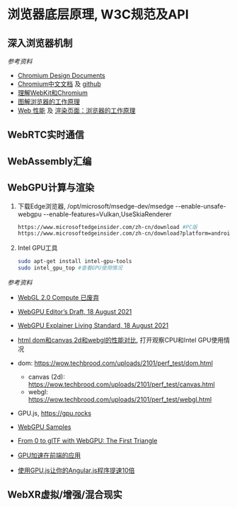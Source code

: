 

# 浏览器底层原理, W3C规范及API

## 深入浏览器机制 

*参考资料*

- [Chromium Design Documents](https://github.com/chromium/chromium/tree/master/docs)
- [Chromium中文文档](https://www.bookstack.cn/books/Chromium_doc_zh) 及 [github](https://github.com/ahangchen/Chromium_doc_zh)
- [理解WebKit和Chromium](https://blog.csdn.net/milado_nju/article/details/7216067)
- [图解浏览器的工作原理](https://www.infoq.cn/article/CS9-WZQlNR5h05HHDo1b)
- [Web 性能](https://developer.mozilla.org/zh-CN/docs/Web/Performance) 及 [渲染页面：浏览器的工作原理](https://developer.mozilla.org/zh-CN/docs/Web/Performance/How_browsers_work)

## WebRTC实时通信

## WebAssembly汇编
## WebGPU计算与渲染

1. 下载Edge浏览器, /opt/microsoft/msedge-dev/msedge --enable-unsafe-webgpu --enable-features=Vulkan,UseSkiaRenderer

    ```sh
    https://www.microsoftedgeinsider.com/zh-cn/download #PC版
    https://www.microsoftedgeinsider.com/zh-cn/download?platform=android #安卓版
    ```

    

2. Intel GPU工具

    ```sh
    sudo apt-get install intel-gpu-tools
    sudo intel_gpu_top #查看GPU使用情况
    ```

*参考资料*

- [WebGL 2.0 Compute 已废弃](https://www.khronos.org/registry/webgl/specs/latest/2.0-compute/)

- [WebGPU Editor’s Draft, 18 August 2021](https://gpuweb.github.io/gpuweb/)

- [WebGPU Explainer Living Standard, 18 August 2021](https://gpuweb.github.io/gpuweb/explainer/)

- [html dom和canvas 2d和webgl的性能对比](https://zhuanlan.zhihu.com/p/350323062), 打开观察CPU和Intel GPU使用情况
- dom: https://wow.techbrood.com/uploads/2101/perf_test/dom.html
  - canvas (2d): https://wow.techbrood.com/uploads/2101/perf_test/canvas.html
  - webgl: https://wow.techbrood.com/uploads/2101/perf_test/webgl.html
  
- GPU.js, https://gpu.rocks

- [WebGPU Samples](http://austin-eng.com/webgpu-samples)

- [From 0 to glTF with WebGPU: The First Triangle](https://www.willusher.io/graphics/2020/06/15/0-to-gltf-triangle)

- [GPU加速在前端的应用](https://juejin.cn/post/6965810210283716644)

- [使用GPU.js让你的Angular.js程序提速10倍](https://juejin.cn/post/6965657517376569380)

## WebXR虚拟/增强/混合现实
